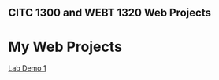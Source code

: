 ## CITC 1300 and WEBT 1320 Web Projects

<h1>My Web Projects</h1>
<a href="LabDemo1/index.html">Lab Demo 1</a>
